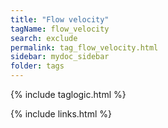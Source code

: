 ```yaml
---
title: "Flow velocity"
tagName: flow_velocity
search: exclude
permalink: tag_flow_velocity.html
sidebar: mydoc_sidebar
folder: tags
---
```

{% include taglogic.html %}

{% include links.html %}
